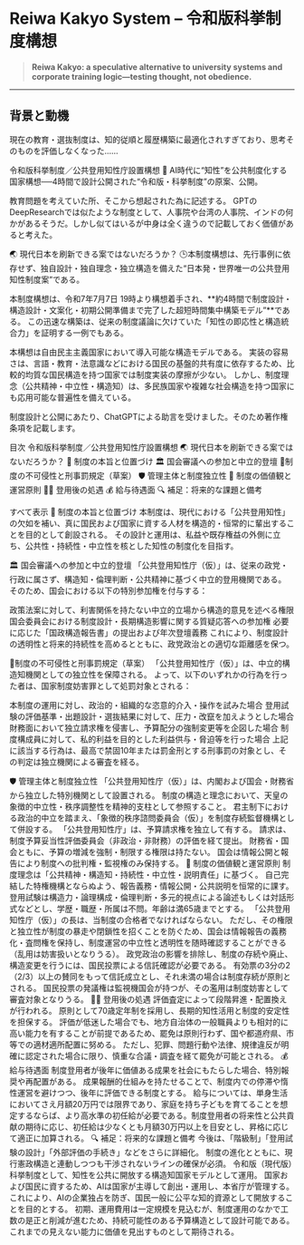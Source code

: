 # Reiwa Kakyo System – 令和版科挙制度構想

> **Reiwa Kakyo: a speculative alternative to university systems and corporate training logic—testing thought, not obedience.**

---

## 背景と動機

現在の教育・選抜制度は、知的従順と履歴構築に最適化されすぎており、思考そのものを評価しなくなった……


令和版科挙制度／公共登用知性庁設置構想
🧠 AI時代に“知性”を公共制度化する国家構想──4時間で設計公開された“令和版・科挙制度”の原案、公開。

教育問題を考えていた所、そこから想起された為に記述する。
GPTのDeepResearchでは似たような制度として、人事院や台湾の人事院、インドの何かがあるそうだ。しかし似てはいるが中身は全く違うので記載しておく価値があると考えた。

🌏 現代日本を刷新できる案ではないだろうか？
🕒本制度構想は、先行事例に依存せず、独自設計・独自理念・独立構造を備えた“日本発・世界唯一の公共登用知性制度案”である。

本制度構想は、令和7年7月7日 19時より構想着手され、**約4時間で制度設計・構造設計・文案化・初期公開準備まで完了した超短時間集中構築モデル”**である。
この迅速な構築は、従来の制度議論に欠けていた「知性の即応性と構造統合力」を証明する一例でもある。

本構想は自由民主主義国家において導入可能な構造モデルである。
実装の容易さは、言語・教育・法意識などにおける国民の基盤的共有度に依存するため、比較的均質な国民構造を持つ国家では制度実装の摩擦が少ない。
しかし、制度理念（公共精神・中立性・構造知）は、多民族国家や複雑な社会構造を持つ国家にも応用可能な普遍性を備えている。

制度設計と公開にあたり、ChatGPTによる助言を受けました。そのため著作権条項を記載します。


目次
令和版科挙制度／公共登用知性庁設置構想
🌏 現代日本を刷新できる案ではないだろうか？
🧭 制度の本旨と位置づけ
🏛 国会審議への参加と中立的登壇
🚨制度の不可侵性と刑事罰規定（草案）
🛡️ 管理主体と制度独立性
📜 制度の価値観と運営原則
🧑‍💼 登用後の処遇
💰 給与待遇面
🔍 補足：将来的な課題と備考

すべて表示
🧭 制度の本旨と位置づけ
本制度は、現代における「公共登用知性」の欠如を補い、真に国民および国家に資する人材を構造的・恒常的に輩出することを目的として創設される。
その設計と運用は、私益や既存権益の外側に立ち、公共性・持続性・中立性を核とした知性の制度化を目指す。

🏛 国会審議への参加と中立的登壇
「公共登用知性庁（仮）」は、従来の政党・行政に属さず、構造知・倫理判断・公共精神に基づく中立的登用機関である。
そのため、国会における以下の特別参加権を付与する：

政策法案に対して、利害関係を持たない中立的立場から構造的意見を述べる権限
国会委員会における制度設計・長期構造影響に関する質疑応答への参加権
必要に応じた「国政構造報告書」の提出および年次登壇義務
これにより、制度設計の透明性と将来的持続性を高めるとともに、政党政治との適切な距離感を保つ。

🚨制度の不可侵性と刑事罰規定（草案）
「公共登用知性庁（仮）」は、中立的構造知機関としての独立性を保障される。
よって、以下のいずれかの行為を行った者は、国家制度妨害罪として処罰対象とされる：

本制度の運用に対し、政治的・組織的な恣意的介入・操作を試みた場合
登用試験の評価基準・出題設計・選抜結果に対して、圧力・改竄を加えようとした場合
財務面において独立請求権を侵害し、予算配分の強制変更等を企図した場合
制度構成員に対して、私的利益を目的とした利益供与・脅迫等を行った場合
上記に該当する行為は、最高で禁固10年または罰金刑とする刑事罰の対象とし、その判定は独立機関による審査を経る。

🛡️ 管理主体と制度独立性
「公共登用知性庁（仮）」は、内閣および国会・財務省から独立した特別機関として設置される。
制度の構造と理念において、天皇の象徴的中立性・秩序調整性を精神的支柱として参照すること。
君主制下における政治的中立を踏まえ、「象徴的秩序諮問委員会（仮）」を制度存続監督機構として併設する。
「公共登用知性庁」は、予算請求権を独立して有する。
請求は、制度予算妥当性評価委員会（非政治・非財務）の評価を経て提出。
財務省・国会ともに、予算の増減を強制・制限する権限は持たない。
国会は情報公開と報告により制度への批判権・監視権のみ保持する。
📜 制度の価値観と運営原則
制度理念は「公共精神・構造知・持続性・中立性・説明責任」に基づく。
自己完結した特権機構とならぬよう、報告義務・情報公開・公共説明を恒常的に課す。
登用試験は構造力・論理構成・倫理判断・多元的視点による論述もしくは対話形式などとし、学歴・職歴・所属は不問。年齢は満65歳までとする。
「公共登用知性庁（仮）」の長は、当制度の合格者でなければならない。
ただし、その権限と独立性が制度の暴走や閉鎖性を招くことを防ぐため、国会は情報報告の義務化・査問権を保持し、制度運営の中立性と透明性を随時確認することができる（乱用は妨害扱いとなりうる）。
政党政治の影響を排除し、制度の存続や廃止、構造変更を行うには、国民投票による信託確認が必要である。
有効票の3分の2（2/3）以上の賛同をもって信託成立とし、それ未満の場合は制度存続が原則とされる。
国民投票の発議権は監視機国会が持つが、その濫用は制度妨害として審査対象となりうる。
🧑‍💼 登用後の処遇
評価査定によって段階昇進・配置換えが行われる。
原則として70歳定年制を採用し、長期的知性活用と制度的安定性を担保する。
評価が低迷した場合でも、地方自治体の一般職員よりも相対的に高い能力を有することが前提であるため、罷免は原則行わず、国や都道府県、市等での適材適所配置に努める。
ただし、犯罪、問題行動や法律、規律違反が明確に認定された場合に限り、慎重な合議・調査を経て罷免が可能とされる。
💰 給与待遇面
制度登用者が後年に価値ある成果を社会にもたらした場合、特別報奨や再配置がある。
成果報酬的仕組みを持たせることで、制度内での停滞や惰性運営を避けつつ、後年に評価できる制度とする。
給与については、単身生活においてさえ月額20万円では限界であり、家庭を持ち子どもを育てることを想定するならば、より高水準の初任給が必要である。制度登用者の将来性と公共貢献の期待に応じ、初任給は少なくとも月額30万円以上を目安とし、昇格に応じて適正に加算される。
🔍 補足：将来的な課題と備考
今後は、「階級制」「登用試験の設計」「外部評価の手続き」などをさらに詳細化。
制度の進化とともに、現行憲政構造と連動しつつも干渉されないラインの確保が必須。
令和版（現代版）科挙制度として、知性を公共に開放する構造知国家モデルとして運用。
国家および国民に資するため、AIは国家が主導して創出・運用し、本省庁が管理する。これにより、AIの企業独占を防ぎ、国民一般に公平な知的資源として開放することを目的とする。
初期、運用費用は一定規模を見込むが、制度運用のなかで工数の是正と削減が進むため、持続可能性のある予算構造として設計可能である。
これまでの見えない能力に価値を見出すものとして期待される。
